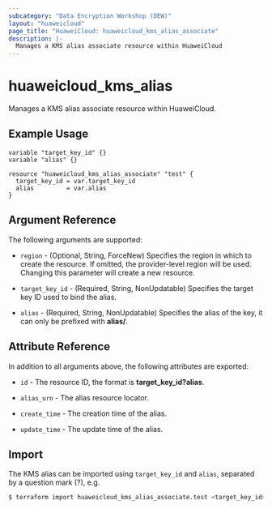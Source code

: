 ```yaml
---
subcategory: "Data Encryption Workshop (DEW)"
layout: "huaweicloud"
page_title: "HuaweiCloud: huaweicloud_kms_alias_associate"
description: |-
  Manages a KMS alias associate resource within HuaweiCloud
---
```


# huaweicloud_kms_alias

Manages a KMS alias associate resource within HuaweiCloud.

## Example Usage

```hcl
variable "target_key_id" {}
variable "alias" {}

resource "huaweicloud_kms_alias_associate" "test" {
  target_key_id = var.target_key_id
  alias         = var.alias
}
```

## Argument Reference

The following arguments are supported:

* `region` - (Optional, String, ForceNew) Specifies the region in which to create the resource.
  If omitted, the provider-level region will be used. Changing this parameter will create a new resource.

* `target_key_id` - (Required, String, NonUpdatable) Specifies the target key ID used to bind the alias.

* `alias` - (Required, String, NonUpdatable) Specifies the alias of the key, it can only be prefixed with **alias/**.

## Attribute Reference

In addition to all arguments above, the following attributes are exported:

* `id` - The resource ID, the format is **target_key_id?alias**.

* `alias_urn` - The alias resource locator.

* `create_time` - The creation time of the alias.

* `update_time` - The update time of the alias.

## Import

The KMS alias can be imported using `target_key_id` and `alias`, separated by a question mark (?), e.g.

```bash
$ terraform import huaweicloud_kms_alias_associate.test <target_key_id>?<alias>
```

